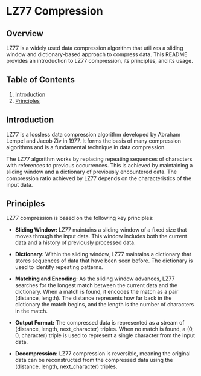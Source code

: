 # LZ77 Compression

## Overview

LZ77 is a widely used data compression algorithm that utilizes a sliding window and dictionary-based approach to compress data. This README provides an introduction to LZ77 compression, its principles, and its usage.

## Table of Contents

1. [Introduction](#introduction)
2. [Principles](#principles)

## Introduction

LZ77 is a lossless data compression algorithm developed by Abraham Lempel and Jacob Ziv in 1977. It forms the basis of many compression algorithms and is a fundamental technique in data compression.

The LZ77 algorithm works by replacing repeating sequences of characters with references to previous occurrences. This is achieved by maintaining a sliding window and a dictionary of previously encountered data. The compression ratio achieved by LZ77 depends on the characteristics of the input data.

## Principles

LZ77 compression is based on the following key principles:

- **Sliding Window:** LZ77 maintains a sliding window of a fixed size that moves through the input data. This window includes both the current data and a history of previously processed data.

- **Dictionary:** Within the sliding window, LZ77 maintains a dictionary that stores sequences of data that have been seen before. The dictionary is used to identify repeating patterns.

- **Matching and Encoding:** As the sliding window advances, LZ77 searches for the longest match between the current data and the dictionary. When a match is found, it encodes the match as a pair (distance, length). The distance represents how far back in the dictionary the match begins, and the length is the number of characters in the match.

- **Output Format:** The compressed data is represented as a stream of (distance, length, next_character) triples. When no match is found, a (0, 0, character) triple is used to represent a single character from the input data.

- **Decompression:** LZ77 compression is reversible, meaning the original data can be reconstructed from the compressed data using the (distance, length, next_character) triples.
